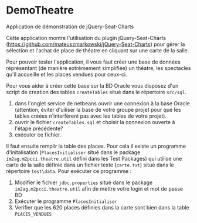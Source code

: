 # DemoTheatre
Application de démonstration de jQuery-Seat-Charts

Cette application montre l'utilisation du plugin jQuery-Seat-Charts (https://github.com/mateuszmarkowski/jQuery-Seat-Charts) pour gérer la 
sélection et l'achat de place de théatre en cliquant sur une carte de la salle.

Pour pouvoir tester l'application, il vous faut créer une base de données réprésentant (de manière extrêmement simplifiée) un théatre,
les spectacles qu'il accueille et les places vendues pour ceux-ci.

Pour vous aider à créer cette base sur la BD Oracle vous disposez d'un script de creation des tables `createTables` situé dans le répertoire 
`src/sql`.

1. dans l'onglet service de netbeans ouvrir une connexion à la base Oracle (attention, éviter d'uiliser la base de votre groupe
projet pour que les tables créées n'interfèrent pas avec les tables de votre projet).
1. ouvrir le fichier `createTables.sql` et choisir la connexion ouverte à l'étape précédente?
1. exécuter ce fichier.


Il faut ensuite remplir la table des places. Pour cela il existe un programme d'initalisation (`PlacesInitialiser` situé dans le package  `im2ag.m2pcci.theatre.util` défini dans les Test Packages) qui utilise une carte de la salle définie 
dans un fichier texte (`carte.txt`) situé dans le répertoire `test\data`. Pour exécuter ce programme :

1. Modifier le fichier `jdbc.properties` situé dans le package `im2ag.m2pcci.theatre.util` afin de mettre votre login et mot de passe BD
1. Exécuter le programme `PlacesInitialiser`
1. Verifier que les 620 places définies dans la carte sont bien dans la table `PLACES_VENDUES`


